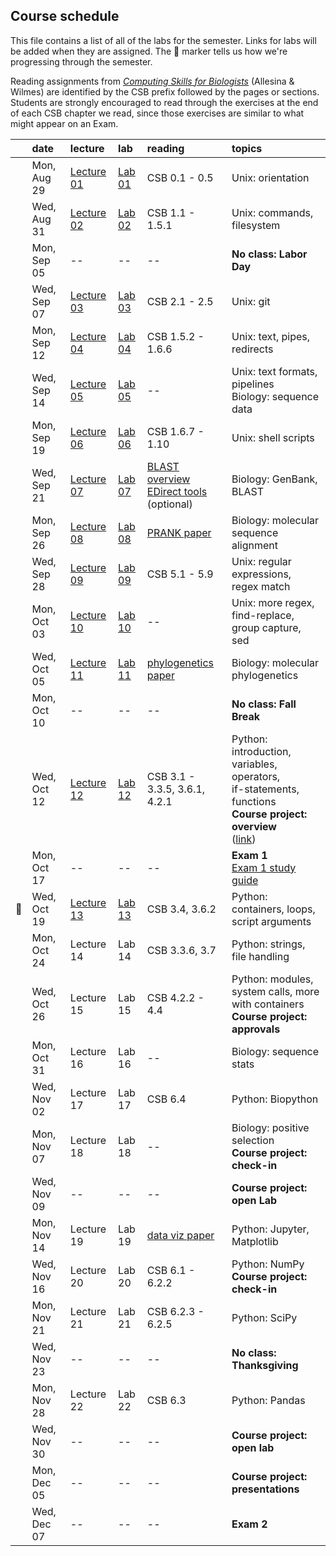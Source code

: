 
## Course schedule

This file contains a list of all of the labs for the semester. Links for labs will be added when they are assigned. The :whale: marker tells us how we're progressing through the semester.

Reading assignments from [*Computing Skills for Biologists*](https://computingskillsforbiologists.com/) (Allesina & Wilmes) are identified by the CSB prefix followed by the pages or sections. Students are strongly encouraged to read through the exercises at the end of each CSB chapter we read, since those exercises are similar to what might appear on an Exam.

|         | date        | lecture | lab     | reading | topics |
| :-:     | :--         | :-      |   :-    | :--     | :--    |
|         | Mon, Aug 29 | <a href="https://github.com/WUSTL-Biol4220/home/raw/main/lectures/lecture_01.pdf">Lecture 01</a> | [Lab 01](labs/lab_01.md) | CSB 0.1 - 0.5 | Unix: orientation |
|         | Wed, Aug 31 | <a href="https://github.com/WUSTL-Biol4220/home/raw/main/lectures/lecture_02.pdf">Lecture 02</a> | [Lab 02](labs/lab_02.md) | CSB 1.1 - 1.5.1 | Unix: commands, filesystem |
|         | Mon, Sep 05 | -- | -- | -- | **No class: Labor Day** |
|         | Wed, Sep 07 | <a href="https://github.com/WUSTL-Biol4220/home/raw/main/lectures/lecture_03.pdf">Lecture 03</a>  | [Lab 03](labs/lab_03.md) | CSB 2.1 - 2.5 | Unix: git |
|         | Mon, Sep 12 | <a href="https://github.com/WUSTL-Biol4220/home/raw/main/lectures/lecture_04.pdf">Lecture 04</a>  | [Lab 04](labs/lab_04.md) | CSB 1.5.2 - 1.6.6 | Unix: text, pipes, redirects |
|         | Wed, Sep 14 | <a href="https://github.com/WUSTL-Biol4220/home/raw/main/lectures/lecture_05.pdf">Lecture 05</a>  | [Lab 05](labs/lab_05.md) | -- | Unix: text formats, pipelines<br>Biology: sequence data | 
|         | Mon, Sep 19 | <a href="https://github.com/WUSTL-Biol4220/home/raw/main/lectures/lecture_06.pdf">Lecture 06</a>  | [Lab 06](labs/lab_06.md) | CSB 1.6.7 - 1.10 | Unix: shell scripts  |
|         | Wed, Sep 21 | <a href="https://github.com/WUSTL-Biol4220/home/raw/main/lectures/lecture_07.pdf">Lecture 07</a>  | [Lab 07](labs/lab_07.md) | <a href="https://www.nature.com/scitable/topicpage/basic-local-alignment-search-tool-blast-29096/">BLAST overview</a><br><a href="https://www.ncbi.nlm.nih.gov/books/NBK179288/">EDirect tools</a><br>(optional) | Biology: GenBank, BLAST |
|         | Mon, Sep 26 | <a href="https://github.com/WUSTL-Biol4220/home/raw/main/lectures/lecture_08.pdf">Lecture 08</a>  | [Lab 08](labs/lab_08.md) | <a href="https://github.com/WUSTL-Biol4220/home/raw/main/assets/papers/loytynoja_goldman_prank_2008_science.pdf">PRANK paper</a> | Biology: molecular sequence alignment |
|         | Wed, Sep 28 | <a href="https://github.com/WUSTL-Biol4220/home/raw/main/lectures/lecture_09.pdf">Lecture 09</a>  | [Lab 09](labs/lab_09.md) | CSB 5.1 - 5.9 | Unix: regular expressions, regex match |
|         | Mon, Oct 03 | <a href="https://github.com/WUSTL-Biol4220/home/raw/main/lectures/lecture_10.pdf">Lecture 10</a>  | [Lab 10](labs/lab_10.md) | -- | Unix: more regex, find-replace, group capture, sed |
|         | Wed, Oct 05 | <a href="https://github.com/WUSTL-Biol4220/home/raw/main/lectures/lecture_11.pdf">Lecture 11</a>  | [Lab 11](labs/lab_11.md) | <a href="https://github.com/WUSTL-Biol4220/home/raw/main/assets/papers/yang_rannala_2012_nature_reviews_genetics.pdf">phylogenetics paper</a> | Biology: molecular phylogenetics | 
|         | Mon, Oct 10 | -- | -- | -- | **No class: Fall Break** |
|         | Wed, Oct 12 | <a href="https://github.com/WUSTL-Biol4220/home/raw/main/lectures/lecture_12.pdf">Lecture 12</a>  | [Lab 12](labs/lab_12.md) | CSB 3.1 - 3.3.5, 3.6.1, 4.2.1 | Python: introduction, variables, operators,<br>if-statements, functions<br>**Course project: overview**<br>(<a href="https://github.com/WUSTL-Biol4220/home/blob/main/course_project.md">link</a>)  |
|         | Mon, Oct 17 | -- | -- | -- | **Exam 1**<br><a href="https://github.com/WUSTL-Biol4220/home/raw/main/assets/files/biol4220_exam1_study_guide.docx">Exam 1 study guide</a> |
|  :whale:| Wed, Oct 19 | <a href="https://github.com/WUSTL-Biol4220/home/raw/main/lectures/lecture_13.pdf">Lecture 13</a>  | [Lab 13](labs/lab_13.md) | CSB 3.4, 3.6.2| Python: containers, loops, script arguments |
|         | Mon, Oct 24 | <!--<a href="https://github.com/WUSTL-Biol4220/home/raw/main/lectures/lecture_14.pdf">Lecture 14</a>-->Lecture 14  | <!--[Lab 14](labs/lab_14.md)-->Lab 14 | CSB 3.3.6, 3.7  | Python: strings, file handling  |
|         | Wed, Oct 26 | <!--<a href="https://github.com/WUSTL-Biol4220/home/raw/main/lectures/lecture_15.pdf">Lecture 15</a>-->Lecture 15  | <!--[Lab 15](labs/lab_15.md)-->Lab 15 | CSB 4.2.2 - 4.4 | Python: modules, system calls, more with containers<br>**Course project: approvals** |
|         | Mon, Oct 31 | <!--<a href="https://github.com/WUSTL-Biol4220/home/raw/main/lectures/lecture_16.pdf">Lecture 16</a>-->Lecture 16  | <!--[Lab 16](labs/lab_16.md)-->Lab 16 | -- | Biology: sequence stats |
|         | Wed, Nov 02 | <!--<a href="https://github.com/WUSTL-Biol4220/home/raw/main/lectures/lecture_17.pdf">Lecture 17</a>-->Lecture 17  | <!--[Lab 17](labs/lab_17.md)-->Lab 17  | CSB 6.4 | Python: Biopython |
|         | Mon, Nov 07 | <!--<a href="https://github.com/WUSTL-Biol4220/home/raw/main/lectures/lecture_18.pdf">Lecture 18</a>-->Lecture 18  | <!--[Lab 18](labs/lab_18.md)-->Lab 18 | -- | Biology: positive selection<br>**Course project: check-in**   |
|         | Wed, Nov 09 | -- | -- | -- | **Course project: open Lab** |
|         | Mon, Nov 14 | <!--<a href="https://github.com/WUSTL-Biol4220/home/raw/main/lectures/lecture_19.pdf">Lecture 19</a>-->Lecture 19  | <!--[Lab 19](labs/lab_19.md)-->Lab 19 | <a href="https://github.com/WUSTL-Biol4220/home/raw/main/assets/papers/rougier_et_al_2014_plos_comp_biol.pdf">data viz paper</a> | Python: Jupyter, Matplotlib |
|         | Wed, Nov 16 | <!--<a href="https://github.com/WUSTL-Biol4220/home/raw/main/lectures/lecture_20.pdf">Lecture 20</a>-->Lecture 20  | <!--[Lab 20](labs/lab_20.md)-->Lab 20 | CSB 6.1 - 6.2.2 | Python: NumPy <br>**Course project: check-in**   |
|         | Mon, Nov 21 | <!--<a href="https://github.com/WUSTL-Biol4220/home/raw/main/lectures/lecture_21.pdf">Lecture 21</a>-->Lecture 21  | <!--[Lab 21](labs/lab_21.md)-->Lab 21 | CSB 6.2.3 - 6.2.5 | Python: SciPy |
|         | Wed, Nov 23 | -- | -- | -- | **No class: Thanksgiving** |
|         | Mon, Nov 28 | <!--<a href="https://github.com/WUSTL-Biol4220/home/raw/main/lectures/lecture_22.pdf">Lecture 22</a>-->Lecture 22  | <!--[Lab 22](labs/lab_22.md)-->Lab 22 | CSB 6.3 | Python: Pandas  |
|         | Wed, Nov 30 | -- | -- | -- | **Course project: open lab**  |
|         | Mon, Dec 05 | -- | -- | -- | **Course project: presentations**  |
|         | Wed, Dec 07 | -- | -- | -- | **Exam 2**  |
